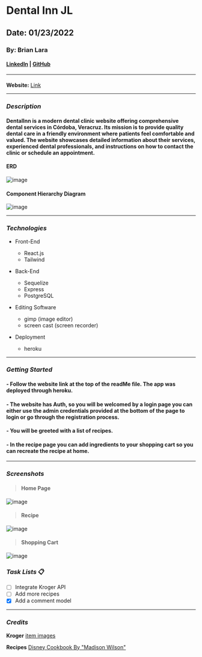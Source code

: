 # Dental Inn JL

## Date: 01/23/2022

### By: Brian Lara

#### [LinkedIn](https://www.linkedin.com/in/brian-lara/) | [GitHub](https://github.com/BrianDLara)

---

####

**Website:**
[Link](https://main.dg0cp24j1di1s.amplifyapp.com/)

---

### **_Description_**

#### DentalInn is a modern dental clinic website offering comprehensive dental services in Córdoba, Veracruz. Its mission is to provide quality dental care in a friendly environment where patients feel comfortable and valued. The website showcases detailed information about their services, experienced dental professionals, and instructions on how to contact the clinic or schedule an appointment.

#### ERD

![image](https://i.imgur.com/ZnQjl5V.png)

#### Component Hierarchy Diagram

![image](https://i.imgur.com/LNS9ppD.png)

---

### **_Technologies_**

- Front-End

  - React.js
  - Tailwind

- Back-End

  - Sequelize
  - Express
  - PostgreSQL

- Editing Software

  - gimp (image editor)
  - screen cast (screen recorder)

- Deployment
  - heroku

---

### **_Getting Started_**

#### - Follow the website link at the top of the readMe file. The app was deployed through heroku.

#### - The website has Auth, so you will be welcomed by a login page you can either use the admin credentials provided at the bottom of the page to login or go through the registration process.

#### - You will be greeted with a list of recipes.

#### - In the recipe page you can add ingredients to your shopping cart so you can recreate the recipe at home.

---

### **_Screenshots_**

> #### **Home Page**

![image](https://i.imgur.com/6DxRMNm.png)

> #### **Recipe**

![image](https://i.imgur.com/3aeXYJr.png)

> #### **Shopping Cart**

![image](https://i.imgur.com/J8KBges.png)

### **_Task Lists_** :clipboard:

- [ ] Integrate Kroger API
- [ ] Add more recipes
- [x] Add a comment model

---

### **_Credits_**

**Kroger**
[item images](https://www.kroger.com)

**Recipes**
[Disney Cookbook By "Madison Wilson"](https://www.goodreads.com/book/show/56333336-disney-cookbook)
